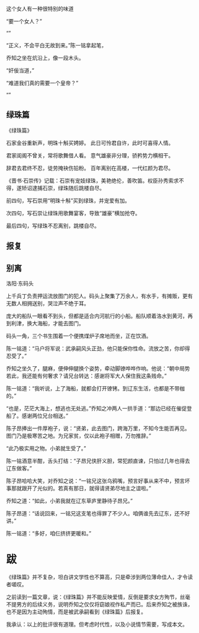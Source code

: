 这个女人有一种很特别的味道

“要一个女人？”

“”

“正义，不会平白无故到来。”陈一铭拿起笔，

乔知之坐在炕沿上，像一段木头。

“奸佞当道，”

“难道我们真的需要一个皇帝？”

“”
## 绿珠篇

《绿珠篇》

石家金谷重新声，明珠十斛买娉婷。
此日可怜君自许，此时可喜得人情。

君家闺阁不曾关，常将歌舞借人看。
意气雄豪非分理，骄矜势力横相干。

辞君去君终不忍，徒劳掩袂伤铅粉。
百年离别在高楼，一代红颜为君尽。

《晋书·石崇传》记载：石崇有宠妓绿珠，美艳绝伦，善吹笛。权臣孙秀索求不得，遂矫诏逮捕石崇，绿珠随后跳楼自尽。

前四句，写石崇用“明珠十斛”买到绿珠，并宠爱有加。

次四句，写石崇让绿珠用歌舞宴客，导致“雄豪”横加抢夺。

最后四句，写绿珠不忍离别，跳楼自尽。

## 报复

## 别离

洛阳·东码头

上千兵丁负责押运流放图门的犯人。码头上聚集了万余人，有水手，有摊贩，更有无数人相拥送别，哭泣声不绝于耳。

庞大的船队一眼看不到头，但都是适合内河航行的小船。船队顺着洛水到黄河，再到利津，换大海船，才能去图门。

码头一角，三个书生围着一个便携煤炉子席地而坐，正在饮酒。

陈一铭道：“马户将军说：武承嗣风头正劲，他只能保你性命。流放之苦，你却得忍受了。”

乔知之坐久了，腿麻，便伸伸腿换个姿势，牵动脚镣哗哗作响。他说：“朝中局势若此，我还能有何奢求？请兄台转达：感谢将军大人保住我这条贱命。”

陈一铭道：“我听说，上了海船，就都会打开镣铐。到辽东生活，也都是不带枷的。”

“也是，茫茫大海上，想逃也无处逃。”乔知之冲两人一拱手道：“那边已经在催促登船了。感谢两位兄台相送。”

陈子昂捧出一件厚袍子，说：“贤弟，此去图门，跨海万里，不知今生能否再见。图门乃是极寒苦之地。为兄家贫，仅以此袍子相赠，万勿推辞。”

“此乃极实用之物。小弟就生受了。”

陈一铭酒意半酣，舌头打结：“子昂兄侠肝义胆，常犯颜直谏，只怕过几年也得去辽东做客。”

陈子昂哈哈大笑，对乔知之说：“一铭兄这张乌鸦嘴，预言好事从来不中，预言坏事那就跟开了光似的。若真有那日，就得请贤弟尽地主之谊啦。”

乔知之道：“如此，小弟我就在辽东草庐里静待子昂兄。”

陈子昂道：“话说回来，一铭兄这支笔也得罪了不少人。咱俩谁先去辽东，还不好讲。”

陈一铭道：“多好，咱仨挤挤更暖和。”

# 跋

《绿珠篇》并不复杂，坦白讲文学性也不算高，只是牵涉到两位薄命佳人，才令读者嗟叹。

之前读到一篇文章，说：《绿珠篇》并不能反映爱情，反倒是要求女方殉节，丝毫不提男方的后续义务，说明乔知之仅仅将窈娘视作私产而已。后来乔知之被族诛，也不是因为主动殉情，而是被武承嗣看到《绿珠篇》后报复。

我承认：以上的批评很有道理。但考虑时代性，以及小说情节需要，写成本文。